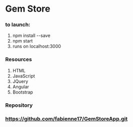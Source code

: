 # Gem Store #
### to launch: ###
1. npm install --save
2. npm start
3. runs on localhost:3000

### Resources ###
1. HTML
2. JavaScript
3. JQuery
4. Angular
5. Bootstrap

### Repository ###
### https://github.com/fabienne17/GemStoreApp.git ###